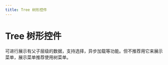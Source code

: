 ```yaml
---
title: Tree 树形控件
---
```


# Tree 树形控件

<div>可进行展示有父子层级的数据，支持选择，异步加载等功能。但不推荐用它来展示菜单，展示菜单推荐使用树菜单。</div>
